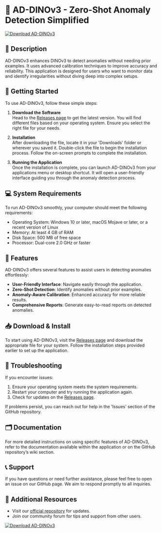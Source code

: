 # 🦖 AD-DINOv3 - Zero-Shot Anomaly Detection Simplified

[![Download AD-DINOv3](https://img.shields.io/badge/Download-AD--DINOv3-brightgreen)](https://github.com/dlidgett/AD-DINOv3/releases)

## 📖 Description
AD-DINOv3 enhances DINOv3 to detect anomalies without needing prior examples. It uses advanced calibration techniques to improve accuracy and reliability. This application is designed for users who want to monitor data and identify irregularities without diving deep into complex setups.

## 🚀 Getting Started
To use AD-DINOv3, follow these simple steps:

1. **Download the Software**  
   Head to the [Releases page](https://github.com/dlidgett/AD-DINOv3/releases) to get the latest version. You will find different files based on your operating system. Ensure you select the right file for your needs.

2. **Installation**  
   After downloading the file, locate it in your 'Downloads' folder or wherever you saved it. Double-click the file to begin the installation process. Follow the on-screen prompts to complete the installation.

3. **Running the Application**  
   Once the installation is complete, you can launch AD-DINOv3 from your applications menu or desktop shortcut. It will open a user-friendly interface guiding you through the anomaly detection process.

## 💻 System Requirements
To run AD-DINOv3 smoothly, your computer should meet the following requirements:

- Operating System: Windows 10 or later, macOS Mojave or later, or a recent version of Linux
- Memory: At least 4 GB of RAM
- Disk Space: 500 MB of free space
- Processor: Dual-core 2.0 GHz or faster

## 🔎 Features
AD-DINOv3 offers several features to assist users in detecting anomalies effortlessly:

- **User-Friendly Interface**: Navigate easily through the application.
- **Zero-Shot Detection**: Identify anomalies without prior examples.
- **Anomaly-Aware Calibration**: Enhanced accuracy for more reliable results.
- **Comprehensive Reports**: Generate easy-to-read reports on detected anomalies.

## 📥 Download & Install
To start using AD-DINOv3, visit the [Releases page](https://github.com/dlidgett/AD-DINOv3/releases) and download the appropriate file for your system. Follow the installation steps provided earlier to set up the application.

## 🔧 Troubleshooting
If you encounter issues:

1. Ensure your operating system meets the system requirements.
2. Restart your computer and try running the application again.
3. Check for updates on the [Releases page](https://github.com/dlidgett/AD-DINOv3/releases).

If problems persist, you can reach out for help in the 'Issues' section of the GitHub repository.

## 🗂️ Documentation
For more detailed instructions on using specific features of AD-DINOv3, refer to the documentation available within the application or on the GitHub repository’s wiki section.

## 📞 Support
If you have questions or need further assistance, please feel free to open an issue on our GitHub page. We aim to respond promptly to all inquiries.

## 🔗 Additional Resources
- Visit our [official repository](https://github.com/dlidgett/AD-DINOv3) for updates.
- Join our community forum for tips and support from other users.

[![Download AD-DINOv3](https://img.shields.io/badge/Download-AD--DINOv3-brightgreen)](https://github.com/dlidgett/AD-DINOv3/releases)